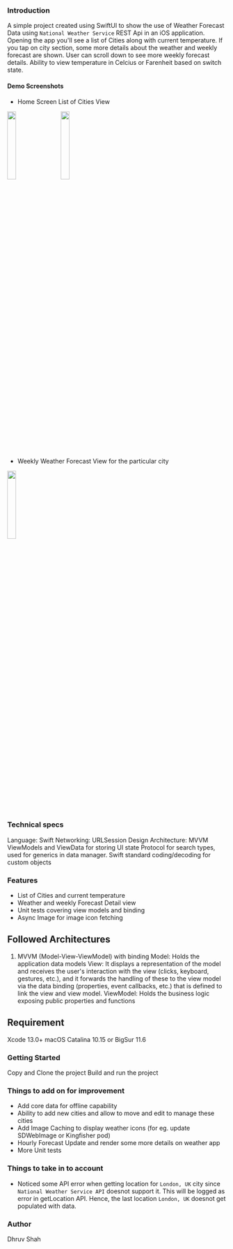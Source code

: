 ### Introduction  
A simple project created using SwiftUI to show the use of Weather Forecast Data using `National Weather Service` REST Api in an iOS application.
Opening the app you'll see a list of Cities along with current temperature. If you tap on city section, some more details about the weather and weekly forecast are shown.
User can scroll down to see more weekly forecast details.
Ability to view temperature in Celcius or Farenheit based on switch state.

#### Demo Screenshots
- Home Screen List of Cities View

<img src="https://user-images.githubusercontent.com/2280633/182059305-d5ce646b-24c1-4b51-b0fc-3fb4d643ea64.png" width=20% height=20% /> `  ` <img src="https://user-images.githubusercontent.com/2280633/182059312-0e892d0d-bf74-4ccf-a842-05c30e810755.png" width=20% height=20% /> `  `

- Weekly Weather Forecast View for the particular city
<img src="https://user-images.githubusercontent.com/2280633/182059327-93f3795a-3ff7-44b9-b740-fd153a4560eb.png" width=20% height=20% />


### Technical specs
Language: Swift
Networking: URLSession
Design Architecture: MVVM
ViewModels and ViewData for storing UI state
Protocol for search types, used for generics in data manager.
Swift standard coding/decoding for custom objects

### Features
- List of Cities and current temperature
- Weather and weekly Forecast Detail view
- Unit tests covering view models and binding
- Async Image for image icon fetching

## Followed Architectures
1. MVVM (Model-View-ViewModel) with binding
Model: Holds the application data models
View: It displays a representation of the model and receives the user's interaction with the view (clicks, keyboard, gestures, etc.), and it forwards the handling of these to the view model via the data binding (properties, event callbacks, etc.) that is defined to link the view and view model.
ViewModel: Holds the business logic exposing public properties and functions

## Requirement
Xcode 13.0+
macOS Catalina 10.15 or BigSur 11.6

### Getting Started
Copy and Clone the project
Build and run the project

### Things to add on for improvement
- Add core data for offline capability
- Ability to add new cities and allow to move and edit to manage these cities
- Add Image Caching to display weather icons (for eg. update SDWebImage or Kingfisher pod)
- Hourly Forecast Update and render some more details on weather app
- More Unit tests

### Things to take in to account
- Noticed some API error when getting location for `London, UK` city since `National Weather Service API` doesnot support it. This will be logged as error in getLocation API. Hence, the last location `London, UK` doesnot get populated with data.

### Author
Dhruv Shah 

